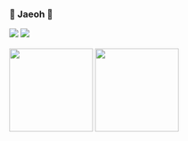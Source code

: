 <!--
**Kim-Jaeoh/Kim-Jaeoh** is a ✨ _special_ ✨ repository because its `README.md` (this file) appears on your GitHub profile.

Here are some ideas to get you started:

- 🔭 I’m currently working on ...
- 🌱 I’m currently learning ...
- 👯 I’m looking to collaborate on ...
- 🤔 I’m looking for help with ...
- 💬 Ask me about ...
- 📫 How to reach me: ...
- 😄 Pronouns: ...
- ⚡ Fun fact: ...
-->

### 🐣 Jaeoh 🐣

<div align="left">
    
  <div>
   <a href="https://velog.io/@rlawodh123"><img src="https://img.shields.io/badge/jaeoh.log-3DDC84?style=flat-square&logo=Velog&logoColor=white"/></a>
     <a href="https://github.com/Kim-Jaeoh"><img src="https://hits.seeyoufarm.com/api/count/incr/badge.svg?url=https%3A%2F%2Fgithub.com%2FKim-Jaeoh&count_bg=%23000000&title_bg=%23000000&icon=github.svg&icon_color=%23E7E7E7&title=GitHub&edge_flat=false)"/></a> 
  </div>
  
  <br>
  
  <div>
    <img src="https://github-readme-stats.vercel.app/api/top-langs/?username=Kim-Jaeoh&layout=compact&theme=swift" height="150"/>
    <img src="https://github-readme-stats.vercel.app/api?username=Kim-Jaeoh&show_icons=true&theme=swift" height="150"/>
</div>
</div>



